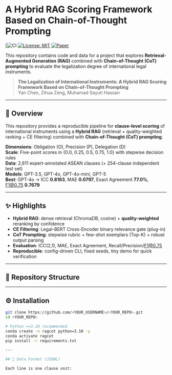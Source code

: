 # A Hybrid RAG Scoring Framework Based on Chain-of-Thought Prompting

[![CI](https://github.com/Rwabhineda/A-Hybrid-RAG-Scoring-Framework-Based-on-Chain-of-Thought-Prompting)
[![License: MIT](https://img.shields.io/badge/License-MIT-blue.svg)](LICENSE)
[![Paper](https://img.shields.io/badge/Paper-PDF-red)](./The%20Legalization%20of%20International%20Instruments%20A%20Hybrid%20RAG%20Scoring%20Framework%20Based%20on%20Chain-of-Thought%20Prompting.pdf)

This repository contains code and data for a project that explores **Retrieval-Augmented Generation (RAG)** combined with **Chain-of-Thought (CoT) prompting** to evaluate the legalization degree of international legal instruments.

> **The Legalization of International Instruments: A Hybrid RAG Scoring Framework Based on Chain-of-Thought Prompting**  
> Yan Chen, Zihua Zeng, Muhamad Sayuti Hassan

---

## 🔎 Overview

This repository provides a reproducible pipeline for **clause-level scoring** of international instruments using a **Hybrid RAG** (retrieval + quality-weighted ranking + CE filtering) combined with **Chain-of-Thought (CoT) prompting**.

**Dimensions**: Obligation (O), Precision (P), Delegation (D)  
**Scale**: Five-point scores in {0.0, 0.25, 0.5, 0.75, 1.0} with stepwise decision rules  
**Data**: 2,611 expert-annotated ASEAN clauses (+ 254-clause independent test set)  
**Models**: GPT-3.5, GPT-4o, GPT-4o-mini, GPT-5  
**Best**: GPT-4o → ICC **0.8163**, MAE **0.0797**, Exact Agreement **77.0%**, F1@0.75 **0.7679**

---

## ✨ Highlights

- **Hybrid RAG**: dense retrieval (ChromaDB, cosine) + **quality-weighted** reranking by confidence
- **CE Filtering**: Legal-BERT Cross-Encoder binary relevance gate (plug-in)
- **CoT Prompting**: stepwise rubric + few-shot exemplars (Top-K) + robust output parsing
- **Evaluation**: ICC(2,1), MAE, Exact Agreement, Recall/Precision/F1@0.75
- **Reproducible**: config-driven CLI, fixed seeds, tiny demo for quick verification

---

## 🧭 Repository Structure



---

## ⚙️ Installation

```bash
git clone https://github.com/<YOUR_USERNAME>/<YOUR_REPO>.git
cd <YOUR_REPO>

# Python >=3.10 recommended
conda create -n ragcot python=3.10 -y
conda activate ragcot
pip install -r requirements.txt

---

## 🧾 Data Format (JSONL)

Each line is one clause unit:

